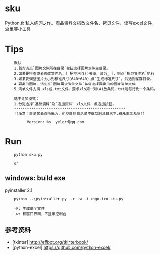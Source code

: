 sku
===

Python,tk 私人练习之作。商品资料文档改文件名，拷贝文件，读写excel文件，查重等小工具

Tips
==================================================
        默认：
        1.首先请点`图片文件所在目录`按钮选择图片文件主目录。
        2.如果要检查或者修改文件名，[ 把空格与()去掉，改为_ ]，则点`规范文件名`执行
        3.如果要调整图片大小到标准尺寸(640*640),点`生成标准尺寸`，后选则保存目录。
        4.要拷贝图片，请先点`图片需求清单文件`按钮选择要拷贝的图片清单文件.
        5.清单文件支持.xls或.txt文件，要求xls第一列(A)放条码，txt则每行放一个条码。

        选中追加模式：
        1.分别选择`基础资料`及`追加资料` xls文件，点追加按钮。
        ---------------------------------------------------
        !!注意：目录都会自动遍历，所以目标目录请不要放到源目录下,避免重复处理!!

              Version: %s  yelord@qq.com
              
Run           
===================================================
        python sku.py
        
        or 
        
windows: build exe
------------------
pyinstaller 2.1
        
        python ..\pyinstaller.py  -F -w -i logo.ico sku.py
        
        -F: 生成单个文件
        -w: 有窗口界面，不显示控制台

参考资料
--------
* [tkinter] http://effbot.org/tkinterbook/
* [python-excel]  https://github.com/python-excel/
